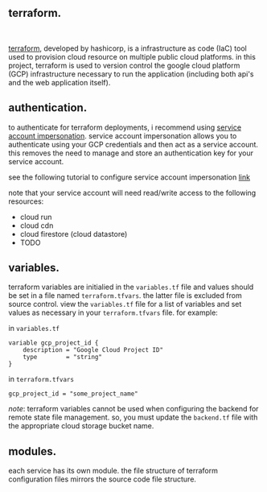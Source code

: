 ## terraform.
<br/>

[terraform](https://www.terraform.io/), developed by hashicorp, is a infrastructure as code (IaC) tool used to provision cloud resource on multiple public cloud platforms. in this project, terraform is used to version control the google cloud platform (GCP) infrastructure necessary to run the application (including both api's and the web application itself).

## authentication.

to authenticate for terraform deployments, i recommend using [service account impersonation](https://cloud.google.com/docs/authentication/use-service-account-impersonation). service account impersonation allows you to authenticate using your GCP credentials and then act as a service account. this removes the need to manage and store an authentication key for your service account.

see the following tutorial to configure service account impersonation [link](https://cloud.google.com/blog/topics/developers-practitioners/using-google-cloud-service-account-impersonation-your-terraform-code)

note that your service account will need read/write access to the following resources:
* cloud run
* cloud cdn
* cloud firestore (cloud datastore)
* TODO

## variables.

terraform variables are initialied in the `variables.tf` file and values should be set in a file named `terraform.tfvars`. the latter file is excluded from source control. view the `variables.tf` file for a list of variables and set values as necessary in your `terraform.tfvars` file. for example:

in `variables.tf`
```
variable gcp_project_id {
    description = "Google Cloud Project ID"
    type        = "string"
}
```

in `terraform.tfvars`
```
gcp_project_id = "some_project_name"
```

_note_: terraform variables cannot be used when configuring the backend for remote state file management. so, you must update the `backend.tf` file with the appropriate cloud storage bucket name.

## modules.

each service has its own module. the file structure of terraform configuration files mirrors the source code file structure.
